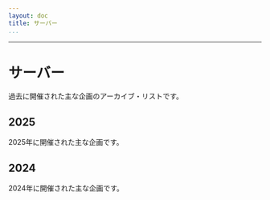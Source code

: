 ```yaml
---
layout: doc
title: サーバー
...
```

---

# サーバー
過去に開催された主な企画のアーカイブ・リストです。

## 2025
2025年に開催された主な企画です。

## 2024
2024年に開催された主な企画です。